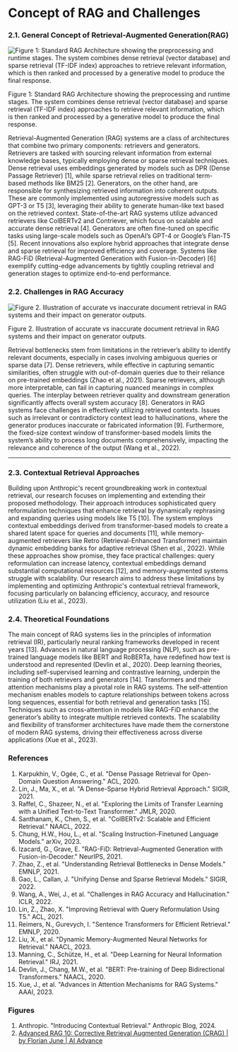# Concept of RAG and Challenges

### 2.1. **General Concept of Retrieval-Augmented Generation(RAG)**

![Figure 1: Standard RAG Architecture showing the preprocessing and runtime stages. The system combines dense retrieval (vector database) and sparse retrieval (TF-IDF index) approaches to retrieve relevant information, which is then ranked and processed by a generative model to produce the final response.](/img/docs/fission-research/rag-ai/concept-of-rag/1-img.png)

Figure 1: Standard RAG Architecture showing the preprocessing and runtime stages. The system combines dense retrieval (vector database) and sparse retrieval (TF-IDF index) approaches to retrieve relevant information, which is then ranked and processed by a generative model to produce the final response.

Retrieval-Augmented Generation (RAG) systems are a class of architectures that combine two primary components: retrievers and generators. Retrievers are tasked with sourcing relevant information from external knowledge bases, typically employing dense or sparse retrieval techniques. Dense retrieval uses embeddings generated by models such as DPR (Dense Passage Retriever) [1], while sparse retrieval relies on traditional term-based methods like BM25 [2]. Generators, on the other hand, are responsible for synthesizing retrieved information into coherent outputs. These are commonly implemented using autoregressive models such as GPT-3 or T5 [3], leveraging their ability to generate human-like text based on the retrieved context. State-of-the-art RAG systems utilize advanced retrievers like ColBERTv2 and Contriever, which focus on scalable and accurate dense retrieval [4]. Generators are often fine-tuned on specific tasks using large-scale models such as OpenAI’s GPT-4 or Google’s Flan-T5 [5]. Recent innovations also explore hybrid approaches that integrate dense and sparse retrieval for improved efficiency and coverage. Systems like RAG-FiD (Retrieval-Augmented Generation with Fusion-in-Decoder) [6] exemplify cutting-edge advancements by tightly coupling retrieval and generation stages to optimize end-to-end performance.

### 2.2. **Challenges in RAG Accuracy**

![Figure 2. Illustration of accurate vs inaccurate document retrieval in RAG systems and their impact on generator outputs. ](/img/docs/fission-research/rag-ai/concept-of-rag/2-img.png)

Figure 2. Illustration of accurate vs inaccurate document retrieval in RAG systems and their impact on generator outputs. 

Retrieval bottlenecks stem from limitations in the retriever’s ability to identify relevant documents, especially in cases involving ambiguous queries or sparse data [7]. Dense retrievers, while effective in capturing semantic similarities, often struggle with out-of-domain queries due to their reliance on pre-trained embeddings (Zhao et al., 2021). Sparse retrievers, although more interpretable, can fail in capturing nuanced meanings in complex queries. The interplay between retriever quality and downstream generation significantly affects overall system accuracy [8]. Generators in RAG systems face challenges in effectively utilizing retrieved contexts. Issues such as irrelevant or contradictory context lead to hallucinations, where the generator produces inaccurate or fabricated information [9]. Furthermore, the fixed-size context window of transformer-based models limits the system’s ability to process long documents comprehensively, impacting the relevance and coherence of the output (Wang et al., 2022).

---

### 2.3. **Contextual Retrieval Approaches**

Building upon Anthropic's recent groundbreaking work in contextual retrieval, our research focuses on implementing and extending their proposed methodology. Their approach introduces sophisticated query reformulation techniques that enhance retrieval by dynamically rephrasing and expanding queries using models like T5 [10]. The system employs contextual embeddings derived from transformer-based models to create a shared latent space for queries and documents [11], while memory-augmented retrievers like Retro (Retrieval-Enhanced Transformer) maintain dynamic embedding banks for adaptive retrieval (Shen et al., 2022). While these approaches show promise, they face practical challenges: query reformulation can increase latency, contextual embeddings demand substantial computational resources [12], and memory-augmented systems struggle with scalability. Our research aims to address these limitations by implementing and optimizing Anthropic's contextual retrieval framework, focusing particularly on balancing efficiency, accuracy, and resource utilization (Liu et al., 2023).

### 2.4. **Theoretical Foundations**

The main concept of RAG systems lies in the principles of information retrieval (IR), particularly neural ranking frameworks developed in recent years [13]. Advances in natural language processing (NLP), such as pre-trained language models like BERT and RoBERTa, have redefined how text is understood and represented (Devlin et al., 2020). Deep learning theories, including self-supervised learning and contrastive learning, underpin the training of both retrievers and generators [14]. Transformers and their attention mechanisms play a pivotal role in RAG systems. The self-attention mechanism enables models to capture relationships between tokens across long sequences, essential for both retrieval and generation tasks [15]. Techniques such as cross-attention in models like RAG-FiD enhance the generator’s ability to integrate multiple retrieved contexts. The scalability and flexibility of transformer architectures have made them the cornerstone of modern RAG systems, driving their effectiveness across diverse applications (Xue et al., 2023).

### **References**

1. Karpukhin, V., Ogée, C., et al. "Dense Passage Retrieval for Open-Domain Question Answering." ACL, 2020.
2. Lin, J., Ma, X., et al. "A Dense-Sparse Hybrid Retrieval Approach." SIGIR, 2021.
3. Raffel, C., Shazeer, N., et al. "Exploring the Limits of Transfer Learning with a Unified Text-to-Text Transformer." JMLR, 2020.
4. Santhanam, K., Chen, S., et al. "ColBERTv2: Scalable and Efficient Retrieval." NAACL, 2022.
5. Chung, H.W., Hou, L., et al. "Scaling Instruction-Finetuned Language Models." arXiv, 2023.
6. Izacard, G., Grave, E. "RAG-FiD: Retrieval-Augmented Generation with Fusion-in-Decoder." NeurIPS, 2021.
7. Zhao, Z., et al. "Understanding Retrieval Bottlenecks in Dense Models." EMNLP, 2021.
8. Gao, L., Callan, J. "Unifying Dense and Sparse Retrieval Models." SIGIR, 2022.
9. Wang, A., Wei, J., et al. "Challenges in RAG Accuracy and Hallucination." ICLR, 2022.
10. Lin, Z., Zhao, X. "Improving Retrieval with Query Reformulation Using T5." ACL, 2021.
11. Reimers, N., Gurevych, I. "Sentence Transformers for Efficient Retrieval." EMNLP, 2020.
12. Liu, X., et al. "Dynamic Memory-Augmented Neural Networks for Retrieval." NAACL, 2023.
13. Manning, C., Schütze, H., et al. "Deep Learning for Neural Information Retrieval." IRJ, 2021.
14. Devlin, J., Chang, M.W., et al. "BERT: Pre-training of Deep Bidirectional Transformers." NAACL, 2020.
15. Xue, J., et al. "Advances in Attention Mechanisms for RAG Systems." AAAI, 2023.

### **Figures**

1. Anthropic. "Introducing Contextual Retrieval." Anthropic Blog, 2024.
2. [Advanced RAG 10: Corrective Retrieval Augmented Generation (CRAG) | by Florian June | AI Advance](https://ai.gopubby.com/advanced-rag-10-corrective-retrieval-augmented-generation-crag-3f5a140796f9)